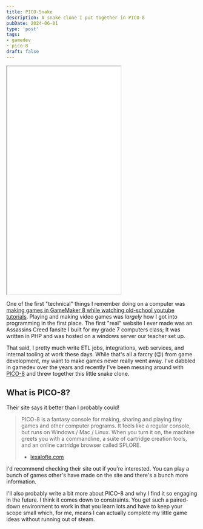 ```yaml
---
title: PICO-Snake
description: A snake clone I put together in PICO-8
pubDate: 2024-06-01
type: 'post'
tags:
- gamedev
- pico-8
draft: false
---
```


<iframe style="height:600px;" src="/games/picosnake/picosnake.html"></iframe>

One of the first "technical" things I remember doing on a computer was [making games in GameMaker 8 while watching old-school youtube tutorials](https://www.youtube.com/watch?v=ij9v1OF5VRY). Playing and making video games was *largely* how I got into programming in the first place. The first "real" website I ever made was an Assassins Creed fansite I built for my grade 7 computers class; It was written in PHP and was hosted on a windows server our teacher set up.

That said, I pretty much write ETL jobs, integrations, web services, and internal tooling at work these days. While that's all a farcry (😉) from game development, my want to make games never really went away. I've dabbled in gamedev over the years and recently I've been messing around with [PICO-8](https://www.lexaloffle.com/pico-8.php) and threw together this little snake clone. 

## What is PICO-8?

Their site says it better than I probably could!

> PICO-8 is a fantasy console for making, sharing and playing tiny games and other computer programs. It feels like a regular console, but runs on Windows / Mac / Linux. When you turn it on, the machine greets you with a commandline, a suite of cartridge creation tools, and an online cartridge browser called SPLORE.
> - <figcaption><a href="https://www.lexaloffle.com/pico-8.php">lexalofle.com</a></figcaption>

I'd recommend checking their site out if you're interested. You can play a bunch of games other's have made on the site and there's a bunch more information. 

I'll also probably write a bit more about PICO-8 and why I find it so engaging in the future. I think it comes down to constraints. You get such a paired-down environment to work in that you learn lots and have to keep your scope small which, for me, means I can actually complete my little game ideas without running out of steam.